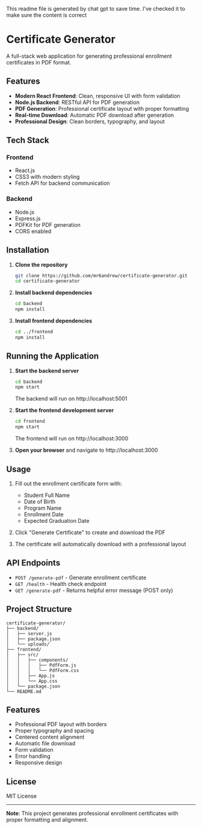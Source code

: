 
This readme file is generated by chat gpt to save time. I've checked it to make sure the content is correct


# Certificate Generator

A full-stack web application for generating professional enrollment certificates in PDF format.

## Features

- **Modern React Frontend**: Clean, responsive UI with form validation
- **Node.js Backend**: RESTful API for PDF generation
- **PDF Generation**: Professional certificate layout with proper formatting
- **Real-time Download**: Automatic PDF download after generation
- **Professional Design**: Clean borders, typography, and layout

## Tech Stack

### Frontend
- React.js
- CSS3 with modern styling
- Fetch API for backend communication

### Backend
- Node.js
- Express.js
- PDFKit for PDF generation
- CORS enabled

## Installation

1. **Clone the repository**
   ```bash
   git clone https://github.com/mr6andrew/certificate-generator.git
   cd certificate-generator
   ```

2. **Install backend dependencies**
   ```bash
   cd backend
   npm install
   ```

3. **Install frontend dependencies**
   ```bash
   cd ../frontend
   npm install
   ```

## Running the Application

1. **Start the backend server**
   ```bash
   cd backend
   npm start
   ```
   The backend will run on http://localhost:5001

2. **Start the frontend development server**
   ```bash
   cd frontend
   npm start
   ```
   The frontend will run on http://localhost:3000

3. **Open your browser** and navigate to http://localhost:3000

## Usage

1. Fill out the enrollment certificate form with:
   - Student Full Name
   - Date of Birth
   - Program Name
   - Enrollment Date
   - Expected Graduation Date

2. Click "Generate Certificate" to create and download the PDF

3. The certificate will automatically download with a professional layout

## API Endpoints

- `POST /generate-pdf` - Generate enrollment certificate
- `GET /health` - Health check endpoint
- `GET /generate-pdf` - Returns helpful error message (POST only)

## Project Structure

```
certificate-generator/
├── backend/
│   ├── server.js
│   ├── package.json
│   └── uploads/
├── frontend/
│   ├── src/
│   │   ├── components/
│   │   │   ├── PdfForm.js
│   │   │   └── PdfForm.css
│   │   ├── App.js
│   │   └── App.css
│   └── package.json
└── README.md
```

## Features

- Professional PDF layout with borders
- Proper typography and spacing
- Centered content alignment
- Automatic file download
- Form validation
- Error handling
- Responsive design

## License

MIT License

---

**Note**: This project generates professional enrollment certificates with proper formatting and alignment. 

